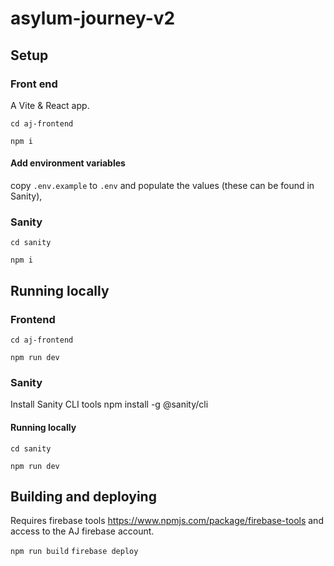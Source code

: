 # asylum-journey-v2

## Setup

### Front end

A Vite & React app.

`cd aj-frontend`

`npm i`

#### Add environment variables

copy `.env.example` to `.env` and populate the values (these can be found in Sanity),

### Sanity

`cd sanity`

`npm i`

## Running locally

### Frontend

`cd aj-frontend`

`npm run dev`

### Sanity

Install Sanity CLI tools npm install -g @sanity/cli

#### Running locally

`cd sanity`

`npm run dev`

## Building and deploying

Requires firebase tools https://www.npmjs.com/package/firebase-tools and access to the AJ firebase account.

`npm run build`
`firebase deploy`

